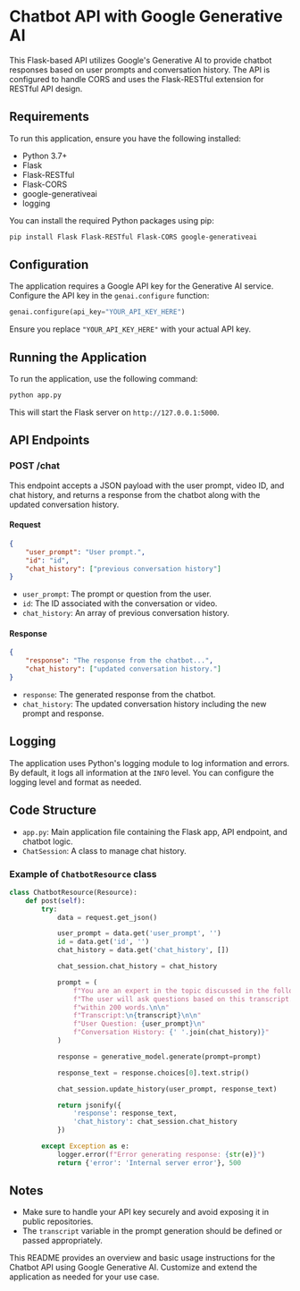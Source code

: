 # Chatbot API with Google Generative AI

This Flask-based API utilizes Google's Generative AI to provide chatbot responses based on user prompts and conversation history. The API is configured to handle CORS and uses the Flask-RESTful extension for RESTful API design.

## Requirements

To run this application, ensure you have the following installed:

- Python 3.7+
- Flask
- Flask-RESTful
- Flask-CORS
- google-generativeai
- logging

You can install the required Python packages using pip:

```bash
pip install Flask Flask-RESTful Flask-CORS google-generativeai
```

## Configuration

The application requires a Google API key for the Generative AI service. Configure the API key in the `genai.configure` function:

```python
genai.configure(api_key="YOUR_API_KEY_HERE")
```

Ensure you replace `"YOUR_API_KEY_HERE"` with your actual API key.

## Running the Application

To run the application, use the following command:

```bash
python app.py
```

This will start the Flask server on `http://127.0.0.1:5000`.

## API Endpoints

### POST /chat

This endpoint accepts a JSON payload with the user prompt, video ID, and chat history, and returns a response from the chatbot along with the updated conversation history.

#### Request

```json
{
    "user_prompt": "User prompt.",
    "id": "id",
    "chat_history": ["previous conversation history"]
}
```

- `user_prompt`: The prompt or question from the user.
- `id`: The ID associated with the conversation or video.
- `chat_history`: An array of previous conversation history.

#### Response

```json
{
    "response": "The response from the chatbot...",
    "chat_history": ["updated conversation history."]
}
```

- `response`: The generated response from the chatbot.
- `chat_history`: The updated conversation history including the new prompt and response.

## Logging

The application uses Python's logging module to log information and errors. By default, it logs all information at the `INFO` level. You can configure the logging level and format as needed.

## Code Structure

- `app.py`: Main application file containing the Flask app, API endpoint, and chatbot logic.
- `ChatSession`: A class to manage chat history.

### Example of `ChatbotResource` class

```python
class ChatbotResource(Resource):
    def post(self):
        try:
            data = request.get_json()

            user_prompt = data.get('user_prompt', '')
            id = data.get('id', '')
            chat_history = data.get('chat_history', [])

            chat_session.chat_history = chat_history

            prompt = (
                f"You are an expert in the topic discussed in the following transcript. "
                f"The user will ask questions based on this transcript. Provide clear and concise answers "
                f"within 200 words.\n\n"
                f"Transcript:\n{transcript}\n\n"
                f"User Question: {user_prompt}\n"
                f"Conversation History: {' '.join(chat_history)}"
            )

            response = generative_model.generate(prompt=prompt)

            response_text = response.choices[0].text.strip()

            chat_session.update_history(user_prompt, response_text)

            return jsonify({
                'response': response_text,
                'chat_history': chat_session.chat_history
            })

        except Exception as e:
            logger.error(f"Error generating response: {str(e)}")
            return {'error': 'Internal server error'}, 500
```

## Notes

- Make sure to handle your API key securely and avoid exposing it in public repositories.
- The `transcript` variable in the prompt generation should be defined or passed appropriately.

This README provides an overview and basic usage instructions for the Chatbot API using Google Generative AI. Customize and extend the application as needed for your use case.
